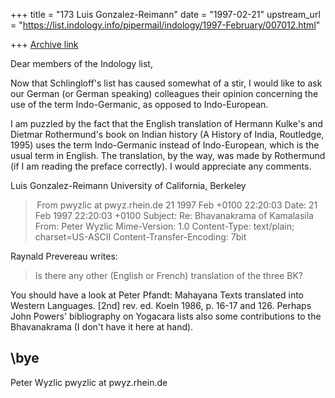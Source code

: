 +++
title = "173 Luis Gonzalez-Reimann"
date = "1997-02-21"
upstream_url = "https://list.indology.info/pipermail/indology/1997-February/007012.html"

+++
[Archive link](https://list.indology.info/pipermail/indology/1997-February/007012.html)

Dear members of the Indology list,

Now that Schlingloff's list has caused somewhat of a stir, I would like to
ask our German (or German speaking) colleagues their opinion concerning the
use of the term Indo-Germanic, as opposed to Indo-European.

I am puzzled by the fact that the English translation of Hermann Kulke's and
Dietmar Rothermund's book on Indian history (A History of India, Routledge,
1995) uses the term Indo-Germanic instead of Indo-European, which is the
usual term in English.  The translation, by the way, was made by Rothermund
(if I am reading the preface correctly).
I would appreciate any comments.

Luis Gonzalez-Reimann
University of California, Berkeley



> From pwyzlic at pwyz.rhein.de 21 1997 Feb +0100 22:20:03
Date: 21 Feb 1997 22:20:03 +0100
Subject: Re: Bhavanakrama of Kamalasila
From: Peter Wyzlic <pwyzlic at pwyz.rhein.de>
Mime-Version: 1.0
Content-Type: text/plain; charset=US-ASCII
Content-Transfer-Encoding: 7bit

Raynald Prevereau <raynaldp at bbsi.net> writes:

> Is there any other (English or French) translation of the three BK?

You should have a look at Peter Pfandt: Mahayana Texts translated into
Western Languages. [2nd] rev. ed. Koeln 1986, p. 16-17 and
126. Perhaps John Powers' bibliography on Yogacara lists also some
contributions to the Bhavanakrama (I don't have it here at hand).

\bye
-- 
Peter Wyzlic                                          pwyzlic at pwyz.rhein.de




